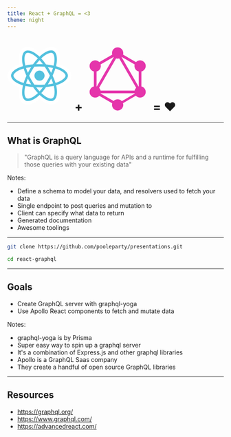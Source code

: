 ```yaml
---
title: React + GraphQL = <3
theme: night
---
```


# <svg xmlns="http://www.w3.org/2000/svg" width="150" height="150" viewBox="0 0 256 230" preserveAspectRatio="xMinYMin meet"><path d="M.754 114.75c0 19.215 18.763 37.152 48.343 47.263-5.907 29.737-1.058 53.706 15.136 63.045 16.645 9.6 41.443 2.955 64.98-17.62 22.943 19.744 46.13 27.514 62.31 18.148 16.63-9.627 21.687-35.221 15.617-65.887 30.81-10.186 48.044-25.481 48.044-44.949 0-18.769-18.797-35.006-47.979-45.052 6.535-31.933.998-55.32-15.867-65.045-16.259-9.376-39.716-1.204-62.996 19.056C104.122 2.205 80.897-4.36 64.05 5.392 47.806 14.795 43.171 39.2 49.097 69.487 20.515 79.452.754 96.057.754 114.75z" fill="#FFF"/><path d="M201.025 79.674a151.364 151.364 0 0 0-7.274-2.292 137.5 137.5 0 0 0 1.124-4.961c5.506-26.728 1.906-48.26-10.388-55.348-11.787-6.798-31.065.29-50.535 17.233a151.136 151.136 0 0 0-5.626 5.163 137.573 137.573 0 0 0-3.744-3.458c-20.405-18.118-40.858-25.752-53.139-18.643-11.776 6.817-15.264 27.06-10.307 52.39a150.91 150.91 0 0 0 1.67 7.484 149.875 149.875 0 0 0-8.363 2.63c-23.922 8.34-39.2 21.412-39.2 34.97 0 14.004 16.4 28.05 41.318 36.566a128.44 128.44 0 0 0 6.11 1.91 147.813 147.813 0 0 0-1.775 8.067c-4.726 24.89-1.035 44.653 10.71 51.428 12.131 6.995 32.491-.195 52.317-17.525 1.567-1.37 3.14-2.823 4.715-4.346a148.34 148.34 0 0 0 6.108 5.573c19.204 16.525 38.17 23.198 49.905 16.405 12.12-7.016 16.058-28.247 10.944-54.078-.39-1.973-.845-3.988-1.355-6.04 1.43-.422 2.833-.858 4.202-1.312 25.904-8.582 42.757-22.457 42.757-36.648 0-13.607-15.77-26.767-40.174-35.168z" fill="#53C1DE"/><path d="M195.406 142.328c-1.235.409-2.503.804-3.795 1.187-2.86-9.053-6.72-18.68-11.442-28.625 4.507-9.71 8.217-19.213 10.997-28.208 2.311.67 4.555 1.375 6.717 2.12 20.91 7.197 33.664 17.84 33.664 26.04 0 8.735-13.775 20.075-36.14 27.486zm-9.28 18.389c2.261 11.422 2.584 21.749 1.086 29.822-1.346 7.254-4.052 12.09-7.398 14.027-7.121 4.122-22.35-1.236-38.772-15.368a138.39 138.39 0 0 1-5.682-5.18c6.367-6.964 12.73-15.06 18.94-24.05 10.924-.969 21.244-2.554 30.603-4.717.46 1.86.87 3.683 1.223 5.466zm-93.85 43.137c-6.957 2.457-12.498 2.527-15.847.596-7.128-4.11-10.09-19.98-6.049-41.265a138.507 138.507 0 0 1 1.65-7.502c9.255 2.047 19.5 3.52 30.45 4.408 6.251 8.797 12.798 16.883 19.396 23.964a118.863 118.863 0 0 1-4.305 3.964c-8.767 7.664-17.552 13.1-25.294 15.835zm-32.593-61.58c-11.018-3.766-20.117-8.66-26.354-14-5.604-4.8-8.434-9.565-8.434-13.432 0-8.227 12.267-18.722 32.726-25.855a139.276 139.276 0 0 1 7.777-2.447c2.828 9.197 6.537 18.813 11.013 28.537-4.534 9.869-8.296 19.638-11.15 28.943a118.908 118.908 0 0 1-5.578-1.746zm10.926-74.37c-4.247-21.703-1.427-38.074 5.67-42.182 7.56-4.376 24.275 1.864 41.893 17.507 1.126 1 2.257 2.047 3.39 3.13-6.564 7.049-13.051 15.074-19.248 23.82-10.627.985-20.8 2.567-30.152 4.686a141.525 141.525 0 0 1-1.553-6.962zm97.467 24.067a306.982 306.982 0 0 0-6.871-11.3c7.21.91 14.117 2.12 20.603 3.601-1.947 6.241-4.374 12.767-7.232 19.457a336.42 336.42 0 0 0-6.5-11.758zm-39.747-38.714c4.452 4.823 8.911 10.209 13.297 16.052a284.245 284.245 0 0 0-26.706-.006c4.39-5.789 8.887-11.167 13.409-16.046zm-40.002 38.78a285.24 285.24 0 0 0-6.378 11.685c-2.811-6.667-5.216-13.222-7.18-19.552 6.447-1.443 13.322-2.622 20.485-3.517a283.79 283.79 0 0 0-6.927 11.384zm7.133 57.683c-7.4-.826-14.379-1.945-20.824-3.348 1.995-6.442 4.453-13.138 7.324-19.948a283.494 283.494 0 0 0 6.406 11.692 285.27 285.27 0 0 0 7.094 11.604zm33.136 27.389c-4.575-4.937-9.138-10.397-13.595-16.27 4.326.17 8.737.256 13.22.256 4.606 0 9.159-.103 13.64-.303-4.4 5.98-8.843 11.448-13.265 16.317zm46.072-51.032c3.02 6.884 5.566 13.544 7.588 19.877-6.552 1.495-13.625 2.699-21.078 3.593a337.537 337.537 0 0 0 6.937-11.498 306.632 306.632 0 0 0 6.553-11.972zm-14.915 7.15a316.478 316.478 0 0 1-10.84 17.49c-6.704.479-13.632.726-20.692.726-7.031 0-13.871-.219-20.458-.646A273.798 273.798 0 0 1 96.72 133.28a271.334 271.334 0 0 1-9.64-18.206 273.864 273.864 0 0 1 9.611-18.216v.002a271.252 271.252 0 0 1 10.956-17.442 273.484 273.484 0 0 1 41.188.006 290.704 290.704 0 0 1 10.887 17.383 316.418 316.418 0 0 1 9.741 18.13 290.806 290.806 0 0 1-9.709 18.29zm19.913-107.792c7.566 4.364 10.509 21.961 5.755 45.038a127.525 127.525 0 0 1-1.016 4.492c-9.374-2.163-19.554-3.773-30.212-4.773-6.209-8.841-12.642-16.88-19.1-23.838a141.92 141.92 0 0 1 5.196-4.766c16.682-14.518 32.273-20.25 39.377-16.153z" fill="#FFF"/><path d="M128.221 94.665c11.144 0 20.177 9.034 20.177 20.177 0 11.144-9.033 20.178-20.177 20.178-11.143 0-20.177-9.034-20.177-20.178 0-11.143 9.034-20.177 20.177-20.177" fill="#53C1DE"/></svg> + <svg xmlns="http://www.w3.org/2000/svg" width="150" height="150" viewBox="0 0 400 400"><path fill="#E535AB" d="M57.468 302.66l-14.376-8.3 160.15-277.38 14.376 8.3z"/><path fill="#E535AB" d="M39.8 272.2h320.3v16.6H39.8z"/><path fill="#E535AB" d="M206.348 374.026l-160.21-92.5 8.3-14.376 160.21 92.5zM345.522 132.947l-160.21-92.5 8.3-14.376 160.21 92.5z"/><path fill="#E535AB" d="M54.482 132.883l-8.3-14.375 160.21-92.5 8.3 14.376z"/><path fill="#E535AB" d="M342.568 302.663l-160.15-277.38 14.376-8.3 160.15 277.38zM52.5 107.5h16.6v185H52.5z"/><path fill="#E535AB" d="M330.9 107.5h16.6v185h-16.6z"/><path fill="#E535AB" d="M203.522 367l-7.25-12.558 139.34-80.45 7.25 12.557z"/><path fill="#E535AB" d="M369.5 297.9c-9.6 16.7-31 22.4-47.7 12.8-16.7-9.6-22.4-31-12.8-47.7 9.6-16.7 31-22.4 47.7-12.8 16.8 9.7 22.5 31 12.8 47.7M90.9 137c-9.6 16.7-31 22.4-47.7 12.8-16.7-9.6-22.4-31-12.8-47.7 9.6-16.7 31-22.4 47.7-12.8 16.7 9.7 22.4 31 12.8 47.7M30.5 297.9c-9.6-16.7-3.9-38 12.8-47.7 16.7-9.6 38-3.9 47.7 12.8 9.6 16.7 3.9 38-12.8 47.7-16.8 9.6-38.1 3.9-47.7-12.8M309.1 137c-9.6-16.7-3.9-38 12.8-47.7 16.7-9.6 38-3.9 47.7 12.8 9.6 16.7 3.9 38-12.8 47.7-16.7 9.6-38.1 3.9-47.7-12.8M200 395.8c-19.3 0-34.9-15.6-34.9-34.9 0-19.3 15.6-34.9 34.9-34.9 19.3 0 34.9 15.6 34.9 34.9 0 19.2-15.6 34.9-34.9 34.9M200 74c-19.3 0-34.9-15.6-34.9-34.9 0-19.3 15.6-34.9 34.9-34.9 19.3 0 34.9 15.6 34.9 34.9 0 19.3-15.6 34.9-34.9 34.9"/></svg> = ❤️

---

## What is GraphQL

> "GraphQL is a query language for APIs and a runtime for fulfilling those queries with your existing data"

Notes:

- Define a schema to model your data, and resolvers used to fetch your data
- Single endpoint to post queries and mutation to
- Client can specify what data to return
- Generated documentation
- Awesome toolings

---

```bash
git clone https://github.com/pooleparty/presentations.git

cd react-graphql
```

---

## Goals
- Create GraphQL server with graphql-yoga
- Use Apollo React components to fetch and mutate data

Notes:

- graphql-yoga is by Prisma
- Super easy way to spin up a graphql server
- It's a combination of Express.js and other graphql libraries
- Apollo is a GraphQL Saas company
- They create a handful of open source GraphQL libraries

---

## Resources

- https://graphql.org/
- https://www.graphql.com/
- https://advancedreact.com/
